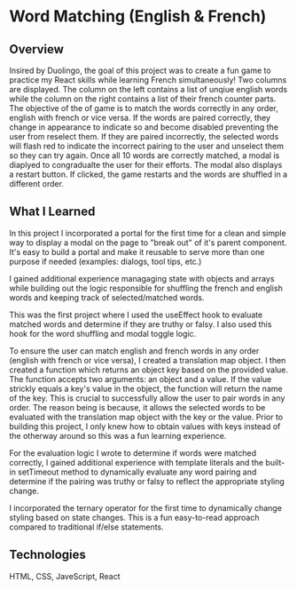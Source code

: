 # Word Matching (English & French)

## Overview

Insired by Duolingo, the goal of this project was to create a fun game to practice my React skills while learning French simultaneously! Two columns are displayed. The column on the left contains a list of unqiue english words while the column on the right contains a list of their french counter parts. The objective of the of game is to match the words correctly in any order, english with french or vice versa. If the words are paired correctly, they change in appearance to indicate so and become disabled preventing the user from reselect them. If they are paired incorrectly, the selected words will flash red to indicate the incorrect pairing to the user and unselect them so they can try again. Once all 10 words are correctly matched, a modal is diaplyed to congradualte the user for their efforts. The modal also displays a restart button. If clicked, the game restarts and the words are shuffled in a different order.

## What I Learned

In this project I incorporated a portal for the first time for a clean and simple way to display a modal on the page to "break out" of it's parent component. It's easy to build a portal and make it reusable to serve more than one purpose if needed (examples: dialogs, tool tips, etc.)

I gained additional experience managaging state with objects and arrays while building out the logic responsible for shuffling the french and english words and keeping track of selected/matched words. 

This was the first project where I used the useEffect hook to evaluate matched words and determine if they are truthy or falsy. I also used this hook for the word shuffling and modal toggle logic. 

To ensure the user can match english and french words in any order (english with french or vice versa), I created a translation map object. I then created a function which returns an object key based on the provided value. The function accepts two arguments: an object and a value. If the value strickly equals a key's value in the object, the function will return the name of the key. This is crucial to successfully allow the user to pair words in any order. The reason being is because, it allows the selected words to be evaluated with the translation map object with the key or the value. Prior to building this project, I only knew how to obtain values with keys instead of the otherway around so this was a fun learning experience. 

For the evaluation logic I wrote to determine if words were matched correctly, I gained additional experience with template literals and the built-in setTimeout method to dynamically evaluate any word pairing and determine if the pairing was truthy or falsy to reflect the appropriate styling change. 

I incorporated the ternary operator for the first time to dynamically change styling based on state changes. This is a fun easy-to-read approach compared to traditional if/else statements.

## Technologies

HTML, CSS, JaveScript, React
